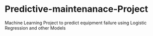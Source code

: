 # Predictive-maintenanace-Project
Machine Learning Project to predict equipment failure using Logistic Regression and other Models
